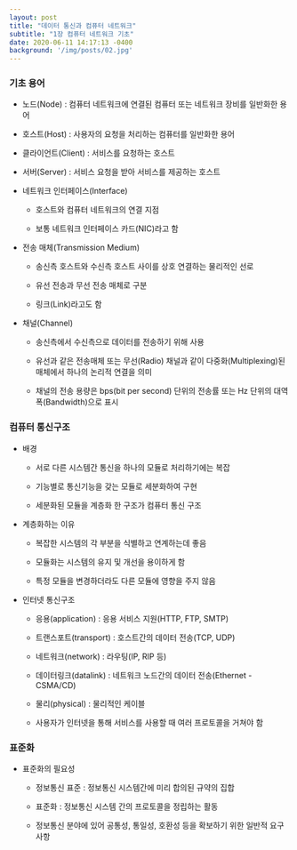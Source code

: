 ```yaml
---
layout: post
title: "데이터 통신과 컴퓨터 네트워크"
subtitle: "1장 컴퓨터 네트워크 기초"
date: 2020-06-11 14:17:13 -0400
background: '/img/posts/02.jpg'
---
```


### 기초 용어  

* 노드(Node) : 컴퓨터 네트워크에 연결된 컴퓨터 또는 네트워크 장비를 일반화한 용어  

* 호스트(Host) : 사용자의 요청을 처리하는 컴퓨터를 일반화한 용어  

* 클라이언트(Client) : 서비스를 요청하는 호스트  

* 서버(Server) : 서비스 요청을 받아 서비스를 제공하는 호스트  

* 네트워크 인터페이스(Interface)  

  * 호스트와 컴퓨터 네트워크의 연결 지점  

  * 보통 네트워크 인터페이스 카드(NIC)라고 함  

* 전송 매체(Transmission Medium)  

  * 송신측 호스트와 수신측 호스트 사이를 상호 연결하는 물리적인 선로  

  * 유선 전송과 무선 전송 매체로 구분  

  * 링크(Link)라고도 함  

* 채널(Channel)  

  * 송신측에서 수신측으로 데이터를 전송하기 위해 사용  

  * 유선과 같은 전송매체 또는 무선(Radio) 채널과 같이 다중화(Multiplexing)된 매체에서 하나의 논리적 연결을 의미  

  * 채널의 전송 용량은 bps(bit per second) 단위의 전송률 또는 Hz 단위의 대역폭(Bandwidth)으로 표시  

### 컴퓨터 통신구조  

* 배경  

  * 서로 다른 시스템간 통신을 하나의 모듈로 처리하기에는 복잡  

  * 기능별로 통신기능을 갖는 모듈로 세분화하여 구현  

  * 세분화된 모듈을 계층화 한 구조가 컴퓨터 통신 구조  

* 계층화하는 이유  

  * 복잡한 시스템의 각 부분을 식별하고 연계하는데 좋음  

  * 모듈화는 시스템의 유지 및 개선을 용이하게 함  

  * 특정 모듈을 변경하더라도 다른 모듈에 영향을 주지 않음  

* 인터넷 통신구조  

  * 응용(application) : 응용 서비스 지원(HTTP, FTP, SMTP)  

  * 트랜스포트(transport) : 호스트간의 데이터 전송(TCP, UDP)  

  * 네트워크(network) : 라우팅(IP, RIP 등)  

  * 데이터링크(datalink) : 네트워크 노드간의 데이터 전송(Ethernet - CSMA/CD)  

  * 물리(physical) : 물리적인 케이블  

  * 사용자가 인터넷을 통해 서비스를 사용할 때 여러 프로토콜을 거쳐야 함  

### 표준화  

* 표준화의 필요성  

  * 정보통신 표준 : 정보통신 시스템간에 미리 합의된 규약의 집합  

  * 표준화 : 정보통신 시스템 간의 프로토콜을 정립하는 활동  

  * 정보통신 분야에 있어 공통성, 통일성, 호환성 등을 확보하기 위한 일반적 요구 사항  
